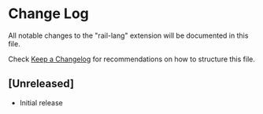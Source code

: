 # Change Log

All notable changes to the "rail-lang" extension will be documented in this file.

Check [Keep a Changelog](http://keepachangelog.com/) for recommendations on how to structure this file.

## [Unreleased]

- Initial release